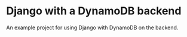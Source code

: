 # Django with a DynamoDB backend

An example project for using Django with DynamoDB on the backend.
